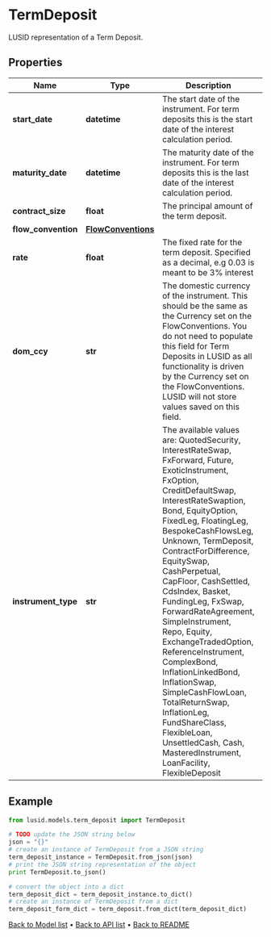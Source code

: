 # TermDeposit

LUSID representation of a Term Deposit.

## Properties
Name | Type | Description | Notes
------------ | ------------- | ------------- | -------------
**start_date** | **datetime** | The start date of the instrument. For term deposits this is the start date of the interest calculation period. | 
**maturity_date** | **datetime** | The maturity date of the instrument. For term deposits this is the last date of the interest calculation period. | 
**contract_size** | **float** | The principal amount of the term deposit. | 
**flow_convention** | [**FlowConventions**](FlowConventions.md) |  | 
**rate** | **float** | The fixed rate for the term deposit. Specified as a decimal, e.g 0.03 is meant to be 3% interest | 
**dom_ccy** | **str** | The domestic currency of the instrument. This should be the same as the Currency set on the FlowConventions.  You do not need to populate this field for Term Deposits in LUSID as all functionality is driven by the Currency set on the FlowConventions.  LUSID will not store values saved on this field. | [optional] 
**instrument_type** | **str** | The available values are: QuotedSecurity, InterestRateSwap, FxForward, Future, ExoticInstrument, FxOption, CreditDefaultSwap, InterestRateSwaption, Bond, EquityOption, FixedLeg, FloatingLeg, BespokeCashFlowsLeg, Unknown, TermDeposit, ContractForDifference, EquitySwap, CashPerpetual, CapFloor, CashSettled, CdsIndex, Basket, FundingLeg, FxSwap, ForwardRateAgreement, SimpleInstrument, Repo, Equity, ExchangeTradedOption, ReferenceInstrument, ComplexBond, InflationLinkedBond, InflationSwap, SimpleCashFlowLoan, TotalReturnSwap, InflationLeg, FundShareClass, FlexibleLoan, UnsettledCash, Cash, MasteredInstrument, LoanFacility, FlexibleDeposit | 

## Example

```python
from lusid.models.term_deposit import TermDeposit

# TODO update the JSON string below
json = "{}"
# create an instance of TermDeposit from a JSON string
term_deposit_instance = TermDeposit.from_json(json)
# print the JSON string representation of the object
print TermDeposit.to_json()

# convert the object into a dict
term_deposit_dict = term_deposit_instance.to_dict()
# create an instance of TermDeposit from a dict
term_deposit_form_dict = term_deposit.from_dict(term_deposit_dict)
```
[Back to Model list](../README.md#documentation-for-models) &#8226; [Back to API list](../README.md#documentation-for-api-endpoints) &#8226; [Back to README](../README.md)


